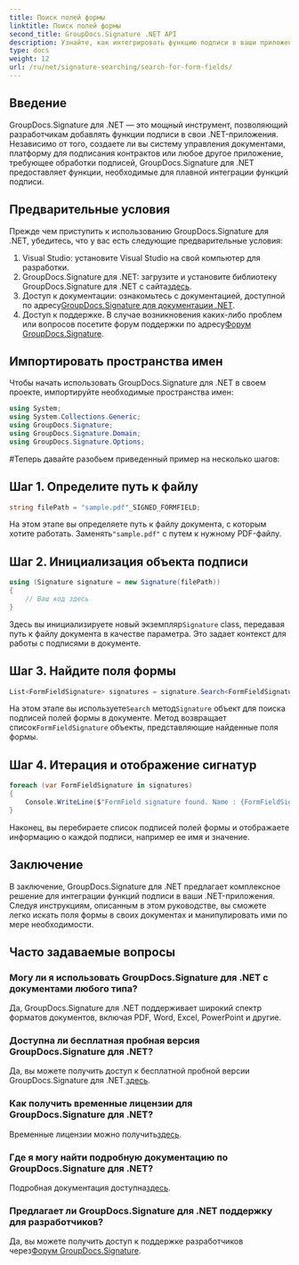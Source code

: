 ```yaml
---
title: Поиск полей формы
linktitle: Поиск полей формы
second_title: GroupDocs.Signature .NET API
description: Узнайте, как интегрировать функцию подписи в ваши приложения .NET с помощью GroupDocs.Signature для .NET. Следуйте нашим шаг за шагом, чтобы обеспечить бесперебойное управление документами.
type: docs
weight: 12
url: /ru/net/signature-searching/search-for-form-fields/
---
```

## Введение
GroupDocs.Signature для .NET — это мощный инструмент, позволяющий разработчикам добавлять функции подписи в свои .NET-приложения. Независимо от того, создаете ли вы систему управления документами, платформу для подписания контрактов или любое другое приложение, требующее обработки подписей, GroupDocs.Signature для .NET предоставляет функции, необходимые для плавной интеграции функций подписи.
## Предварительные условия
Прежде чем приступить к использованию GroupDocs.Signature для .NET, убедитесь, что у вас есть следующие предварительные условия:
1. Visual Studio: установите Visual Studio на свой компьютер для разработки.
2.  GroupDocs.Signature для .NET: загрузите и установите библиотеку GroupDocs.Signature для .NET с сайта[здесь](https://releases.groupdocs.com/signature/net/).
3.  Доступ к документации: ознакомьтесь с документацией, доступной по адресу[GroupDocs.Signature для документации .NET](https://reference.groupdocs.com/signature/net/).
4.  Доступ к поддержке. В случае возникновения каких-либо проблем или вопросов посетите форум поддержки по адресу[Форум GroupDocs.Signature](https://forum.groupdocs.com/c/signature/13).

## Импортировать пространства имен
Чтобы начать использовать GroupDocs.Signature для .NET в своем проекте, импортируйте необходимые пространства имен:
```csharp
using System;
using System.Collections.Generic;
using GroupDocs.Signature;
using GroupDocs.Signature.Domain;
using GroupDocs.Signature.Options;
```
#Теперь давайте разобьем приведенный пример на несколько шагов:
## Шаг 1. Определите путь к файлу
```csharp
string filePath = "sample.pdf"_SIGNED_FORMFIELD;
```
 На этом этапе вы определяете путь к файлу документа, с которым хотите работать. Заменять`"sample.pdf"` с путем к нужному PDF-файлу.
## Шаг 2. Инициализация объекта подписи
```csharp
using (Signature signature = new Signature(filePath))
{
    // Ваш код здесь
}
```
 Здесь вы инициализируете новый экземпляр`Signature` class, передавая путь к файлу документа в качестве параметра. Это задает контекст для работы с подписями в документе.
## Шаг 3. Найдите поля формы
```csharp
List<FormFieldSignature> signatures = signature.Search<FormFieldSignature>(SignatureType.FormField);
```
 На этом этапе вы используете`Search` метод`Signature` объект для поиска подписей полей формы в документе. Метод возвращает список`FormFieldSignature` объекты, представляющие найденные поля формы.
## Шаг 4. Итерация и отображение сигнатур
```csharp
foreach (var FormFieldSignature in signatures)
{
    Console.WriteLine($"FormField signature found. Name : {FormFieldSignature.Name}. Value: {FormFieldSignature.Value}");
}
```
Наконец, вы перебираете список подписей полей формы и отображаете информацию о каждой подписи, например ее имя и значение.

## Заключение
В заключение, GroupDocs.Signature для .NET предлагает комплексное решение для интеграции функций подписи в ваши .NET-приложения. Следуя инструкциям, описанным в этом руководстве, вы сможете легко искать поля формы в своих документах и манипулировать ими по мере необходимости.
## Часто задаваемые вопросы
### Могу ли я использовать GroupDocs.Signature для .NET с документами любого типа?
Да, GroupDocs.Signature для .NET поддерживает широкий спектр форматов документов, включая PDF, Word, Excel, PowerPoint и другие.
### Доступна ли бесплатная пробная версия GroupDocs.Signature для .NET?
 Да, вы можете получить доступ к бесплатной пробной версии GroupDocs.Signature для .NET.[здесь](https://releases.groupdocs.com/).
### Как получить временные лицензии для GroupDocs.Signature для .NET?
 Временные лицензии можно получить[здесь](https://purchase.groupdocs.com/temporary-license/).
### Где я могу найти подробную документацию по GroupDocs.Signature для .NET?
 Подробная документация доступна[здесь](https://reference.groupdocs.com/signature/net/).
### Предлагает ли GroupDocs.Signature для .NET поддержку для разработчиков?
 Да, вы можете получить доступ к поддержке разработчиков через[Форум GroupDocs.Signature](https://forum.groupdocs.com/c/signature/13).